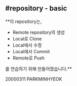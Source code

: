 #repository - basic
 ---  
**이 repository는,
* Remote repository의 생성  
* Local로 Clone
* Local에서 수정
* Local에서 Commit
* Remote로 Push  

를 연습하기 위해 만들어졌습니다.**

20000311 PARKMINHYEOK

